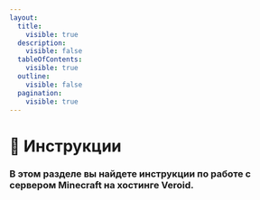 ```yaml
---
layout:
  title:
    visible: true
  description:
    visible: false
  tableOfContents:
    visible: true
  outline:
    visible: false
  pagination:
    visible: true
---
```


# 📃 Инструкции

### В этом разделе вы найдете инструкции по работе с сервером Minecraft на хостинге Veroid.&#x20;

